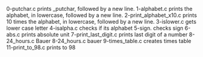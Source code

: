 0-putchar.c prints _putchar, followed by a new line.
1-alphabet.c prints the alphabet, in lowercase, followed by a new line.
2-print_alphabet_x10.c prints 10 times the alphabet, in lowercase, followed by a new line.
3-islower.c gets lower case letter
4-isalpha.c checks if its alphabet
5-sign. checks sign 
6-abs.c prints absolute unit 
7-print_last_digit.c prints last digit of a number
8-24_hours.c Bauer
8-24_hours.c bauer
9-times_table.c creates times table
11-print_to_98.c prints to 98
